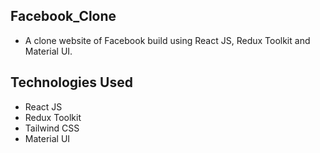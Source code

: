 ## Facebook_Clone

- A clone website of Facebook build using React JS, Redux Toolkit and Material UI.

## Technologies Used

- React JS
- Redux Toolkit
- Tailwind CSS
- Material UI
